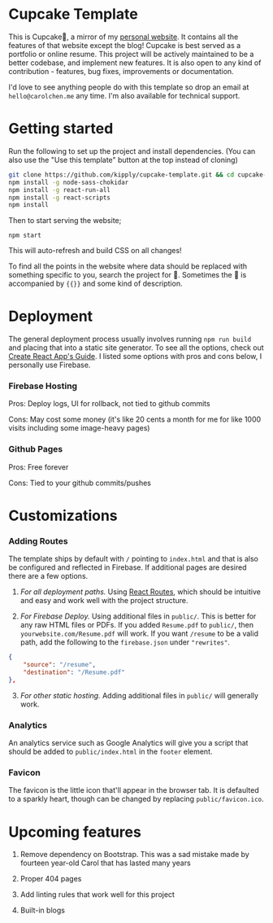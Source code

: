 # Cupcake Template

This is Cupcake🧁, a mirror of my [personal website](https://carolchen.me/). It contains all the features of that website except the blog! Cupcake is best served as a portfolio or online resume. This project will be actively maintained to be a better codebase, and implement new features. It is also open to any kind of contribution - features, bug fixes, improvements or documentation. 

I'd love to see anything people do with this template so drop an email at `hello@carolchen.me` any time. I'm also available for technical support.  

# Getting started 

Run the following to set up the project and install dependencies. (You can also use the "Use this template" button at the top instead of cloning)
```bash 
git clone https://github.com/kipply/cupcake-template.git && cd cupcake-template
npm install -g node-sass-chokidar 
npm install -g react-run-all 
npm install -g react-scripts 
npm install
``` 

Then to start serving the website;
```
npm start
``` 
This will auto-refresh and build CSS on all changes!

To find all the points in the website where data should be replaced with something specific to you, search the project for 🧁. Sometimes the 🧁 is accompanied by `{{}}` and some kind of description. 


# Deployment
The general deployment process usually involves running `npm run build` and 
placing that into a static site generator. To see all the options, check out [Create React App's Guide](https://create-react-app.dev/docs/deployment/#firebase). I listed some options with pros and cons below, I personally use Firebase. 

### Firebase Hosting
Pros: Deploy logs, UI for rollback, not tied to github commits

Cons: May cost some money (it's like 20 cents a month for me for like 1000 visits including some image-heavy pages)


### Github Pages
Pros: Free forever

Cons: Tied to your github commits/pushes


# Customizations

### Adding Routes
The template ships by default with `/` pointing to `index.html` and that is also be configured and reflected in Firebase. If additional pages are desired there are a few options. 

1. *For all deployment paths.* Using [React Routes](https://reacttraining.com/react-router/web/guides/quick-start), which should be intuitive and easy and work well with the project structure. 

2. *For Firebase Deploy.* Using additional files in `public/`. This is better for any raw HTML files or PDFs. If you added `Resume.pdf` to `public/`, then `yourwebsite.com/Resume.pdf` will work. If you want `/resume` to be a valid path, add the following to the `firebase.json` under `"rewrites"`. 
```json
{
    "source": "/resume",
    "destination": "/Resume.pdf"
},
``` 

3. *For other static hosting.* Adding additional files in `public/` will generally work. 


### Analytics
An analytics service such as Google Analytics will give you a script that should be added to `public/index.html` in the `footer` element. 

### Favicon
The favicon is the little icon that'll appear in the browser tab. It is defaulted to a sparkly heart, though can be changed by replacing `public/favicon.ico`. 


# Upcoming features

1. Remove dependency on Bootstrap. This was a sad mistake made by fourteen year-old Carol that has lasted many years

2. Proper 404 pages

3. Add linting rules that work well for this project

4. Built-in blogs

